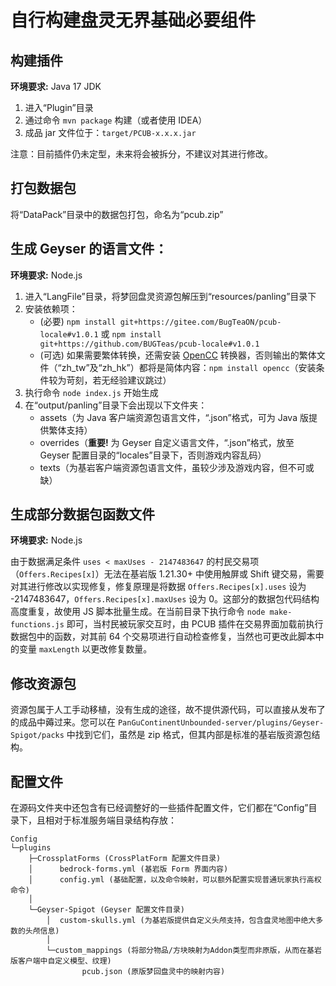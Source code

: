 # 自行构建盘灵无界基础必要组件

## 构建插件

**环境要求:** Java 17 JDK

1. 进入“Plugin”目录
2. 通过命令 `mvn package` 构建（或者使用 IDEA）
3. 成品 jar 文件位于：`target/PCUB-x.x.x.jar`

注意：目前插件仍未定型，未来将会被拆分，不建议对其进行修改。

## 打包数据包

将“DataPack”目录中的数据包打包，命名为“pcub.zip”

## 生成 Geyser 的语言文件：

**环境要求:** Node.js

1. 进入“LangFile”目录，将梦回盘灵资源包解压到“resources/panling”目录下
2. 安装依赖项：
   - (必要) `npm install git+https://gitee.com/BugTeaON/pcub-locale#v1.0.1` 或 `npm install git+https://github.com/BUGTeas/pcub-locale#v1.0.1`
   - (可选) 如果需要繁体转换，还需安装 [OpenCC](https://github.com/BYVoid/OpenCC) 转换器，否则输出的繁体文件（“zh_tw”及“zh_hk”）都将是简体内容：`npm install opencc`（安装条件较为苛刻，若无经验建议跳过）
3. 执行命令 `node index.js` 开始生成
4. 在“output/panling”目录下会出现以下文件夹：
   - assets（为 Java 客户端资源包语言文件，“.json”格式，可为 Java 版提供繁体支持）
   - overrides（**重要!** 为 Geyser 自定义语言文件，“.json”格式，放至 Geyser 配置目录的“locales”目录下，否则游戏内容乱码）
   - texts（为基岩客户端资源包语言文件，虽较少涉及游戏内容，但不可或缺）

## 生成部分数据包函数文件

**环境要求:** Node.js

由于数据满足条件 `uses < maxUses - 2147483647` 的村民交易项（`Offers.Recipes[x]`）无法在基岩版 1.21.30+ 中使用触屏或 Shift 键交易，需要对其进行修改以实现修复，修复原理是将数据 `Offers.Recipes[x].uses` 设为 -2147483647，`Offers.Recipes[x].maxUses` 设为 0。这部分的数据包代码结构高度重复，故使用 JS 脚本批量生成。在当前目录下执行命令 `node make-functions.js` 即可，当村民被玩家交互时，由 PCUB 插件在交易界面加载前执行数据包中的函数，对其前 64 个交易项进行自动检查修复，当然也可更改此脚本中的变量 `maxLength` 以更改修复数量。

## 修改资源包

资源包属于人工手动移植，没有生成的途径，故不提供源代码，可以直接从发布了的成品中薅过来。您可以在 `PanGuContinentUnbounded-server/plugins/Geyser-Spigot/packs` 中找到它们，虽然是 zip 格式，但其内部是标准的基岩版资源包结构。

## 配置文件

在源码文件夹中还包含有已经调整好的一些插件配置文件，它们都在“Config”目录下，且相对于标准服务端目录结构存放：
```
Config
└─plugins
    ├─CrossplatForms (CrossPlatForm 配置文件目录)
    │      bedrock-forms.yml (基岩版 Form 界面内容)
    │      config.yml (基础配置，以及命令映射，可以额外配置实现普通玩家执行高权命令)
    │
    └─Geyser-Spigot (Geyser 配置文件目录)
        │  custom-skulls.yml (为基岩版提供自定义头颅支持，包含盘灵地图中绝大多数的头颅信息)
        │
        └─custom_mappings (将部分物品/方块映射为Addon类型而非原版，从而在基岩版客户端中自定义模型、纹理)
                pcub.json (原版梦回盘灵中的映射内容)
```